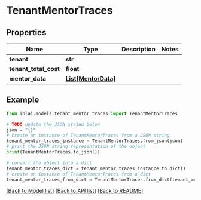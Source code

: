 # TenantMentorTraces


## Properties

Name | Type | Description | Notes
------------ | ------------- | ------------- | -------------
**tenant** | **str** |  | 
**tenant_total_cost** | **float** |  | 
**mentor_data** | [**List[MentorData]**](MentorData.md) |  | 

## Example

```python
from iblai.models.tenant_mentor_traces import TenantMentorTraces

# TODO update the JSON string below
json = "{}"
# create an instance of TenantMentorTraces from a JSON string
tenant_mentor_traces_instance = TenantMentorTraces.from_json(json)
# print the JSON string representation of the object
print(TenantMentorTraces.to_json())

# convert the object into a dict
tenant_mentor_traces_dict = tenant_mentor_traces_instance.to_dict()
# create an instance of TenantMentorTraces from a dict
tenant_mentor_traces_from_dict = TenantMentorTraces.from_dict(tenant_mentor_traces_dict)
```
[[Back to Model list]](../README.md#documentation-for-models) [[Back to API list]](../README.md#documentation-for-api-endpoints) [[Back to README]](../README.md)


